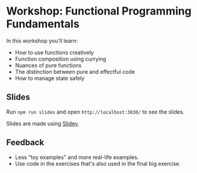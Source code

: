 # Workshop: Functional Programming Fundamentals

In this workshop you'll learn:

* How to use functions creatively
* Function composition using currying
* Nuances of pure functions
* The distinction between pure and effectful code
* How to manage state safely

## Slides

Run `npm run slides` and open `http://localhost:3030/` to see the slides.

Slides are made using [Slidev](https://sli.dev/).

## Feedback

* Less "toy examples" and more real-life examples.
* Use code in the exercises that's also used in the final big exercise.
